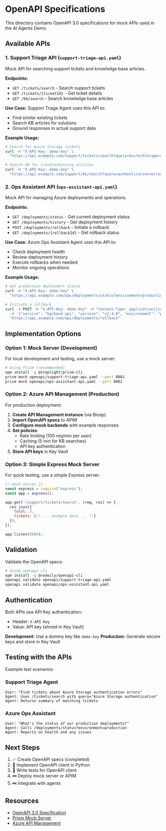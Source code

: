 # OpenAPI Specifications

This directory contains OpenAPI 3.0 specifications for mock APIs used in the AI Agents Demo.

## Available APIs

### 1. Support Triage API (`support-triage-api.yaml`)

Mock API for searching support tickets and knowledge base articles.

**Endpoints:**
- `GET /tickets/search` - Search support tickets
- `GET /tickets/{ticketId}` - Get ticket details
- `GET /kb/search` - Search knowledge base articles

**Use Case:** Support Triage Agent uses this API to:
- Find similar existing tickets
- Search KB articles for solutions
- Ground responses in actual support data

**Example Usage:**
```bash
# Search for Azure Storage tickets
curl -H "X-API-Key: demo-key" \
  "https://api.example.com/support/tickets/search?query=Azure+Storage+connection&status=open"

# Search KB for troubleshooting articles
curl -H "X-API-Key: demo-key" \
  "https://api.example.com/support/kb/search?query=authentication+errors"
```

### 2. Ops Assistant API (`ops-assistant-api.yaml`)

Mock API for managing Azure deployments and operations.

**Endpoints:**
- `GET /deployments/status` - Get current deployment status
- `GET /deployments/history` - Get deployment history
- `POST /deployments/rollback` - Initiate a rollback
- `GET /deployments/{rollbackId}` - Get rollback status

**Use Case:** Azure Ops Assistant Agent uses this API to:
- Check deployment health
- Review deployment history
- Execute rollbacks when needed
- Monitor ongoing operations

**Example Usage:**
```bash
# Get production deployment status
curl -H "X-API-Key: demo-key" \
  "https://api.example.com/ops/deployments/status?environment=production"

# Initiate a rollback
curl -X POST -H "X-API-Key: demo-key" -H "Content-Type: application/json" \
  -d '{"service": "backend-api", "version": "v2.4.8", "environment": "production"}' \
  "https://api.example.com/ops/deployments/rollback"
```

## Implementation Options

### Option 1: Mock Server (Development)

For local development and testing, use a mock server:

```bash
# Using Prism (recommended)
npm install -g @stoplight/prism-cli
prism mock openapi/support-triage-api.yaml --port 8001
prism mock openapi/ops-assistant-api.yaml --port 8002
```

### Option 2: Azure API Management (Production)

For production deployment:

1. **Create API Management instance** (via Bicep)
2. **Import OpenAPI specs** to APIM
3. **Configure mock backends** with example responses
4. **Set policies**:
   - Rate limiting (100 req/min per user)
   - Caching (5 min for KB searches)
   - API key authentication
5. **Store API keys** in Key Vault

### Option 3: Simple Express Mock Server

For quick testing, use a simple Express server:

```javascript
// mock-server.js
const express = require('express');
const app = express();

app.get('/support/tickets/search', (req, res) => {
  res.json({
    total: 3,
    tickets: [/* ... example data ... */]
  });
});

app.listen(8000);
```

## Validation

Validate the OpenAPI specs:

```bash
# Using openapi-cli
npm install -g @redocly/openapi-cli
openapi validate openapi/support-triage-api.yaml
openapi validate openapi/ops-assistant-api.yaml
```

## Authentication

Both APIs use API Key authentication:
- Header: `X-API-Key`
- Value: API key (stored in Key Vault)

**Development:** Use a dummy key like `demo-key`
**Production:** Generate secure keys and store in Key Vault

## Testing with the APIs

Example test scenarios:

### Support Triage Agent
```
User: "Find tickets about Azure Storage authentication errors"
Agent: Uses /tickets/search with query="Azure Storage authentication"
Agent: Returns summary of matching tickets
```

### Azure Ops Assistant
```
User: "What's the status of our production deployments?"
Agent: Calls /deployments/status?environment=production
Agent: Reports on health and any issues
```

## Next Steps

1. ✅ Create OpenAPI specs (completed)
2. 🔄 Implement OpenAPI client in Python
3. 🔄 Write tests for OpenAPI client
4. ⏭️ Deploy mock server or APIM
5. ⏭️ Integrate with agents

## Resources

- [OpenAPI 3.0 Specification](https://swagger.io/specification/)
- [Prism Mock Server](https://stoplight.io/open-source/prism)
- [Azure API Management](https://learn.microsoft.com/en-us/azure/api-management/)
